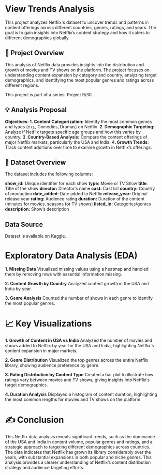 # View Trends Analysis
This project analyzes Netflix's dataset to uncover trends and patterns in content offerings across different countries, genres, ratings, and years. The goal is to gain insights into Netflix’s content strategy and how it caters to different demographics globally.

## 📝 Project Overview
This analysis of Netflix data provides insights into the distribution and growth of movies and TV shows on the platform. The project focuses on understanding content expansion by category and country, analyzing target demographics, and identifying the most popular genres and ratings across different regions.

This project is part of a series: Project 9/30.

## 💡 Analysis Proposal
**Objectives:**
**1. Content Categorization:** Identify the most common genres and types (e.g., Comedies, Dramas) on Netflix.
**2. Demographic Targeting:** Analyze if Netflix targets specific age groups and how this varies by country.
**3. Country-Based Analysis:** Compare the content offerings of major Netflix markets, particularly the USA and India.
**4. Growth Trends:** Track content additions over time to examine growth in Netflix’s offerings.
## 📄 Dataset Overview
The dataset includes the following columns:

**show_id:** Unique identifier for each show
**type:** Movie or TV Show
**title:** Title of the show
**director:** Director's name
**cast:** Cast list
**country:** Country of production
**date_added:** Date added to Netflix
**release_year:** Original release year
**rating:** Audience rating
**duration:** Duration of the content (minutes for movies, seasons for TV shows)
**listed_in:** Categories/genres
**description:** Show’s description
## Data Source
Dataset is available on Kaggle.

# Exploratory Data Analysis (EDA)
**1. Missing Data**
Visualized missing values using a heatmap and handled them by removing rows with essential information missing.

**2. Content Growth by Country**
Analyzed content growth in the USA and India by year.

**3. Genre Analysis**
Counted the number of shows in each genre to identify the most popular genres.

# 📈 Key Visualizations
**1. Growth of Content in USA vs India**
Analyzed the number of movies and shows added to Netflix by year for the USA and India, highlighting Netflix's content expansion in major markets.

**2. Genre Distribution**
Visualized the top genres across the entire Netflix library, showing audience preference by genre.

**3. Rating Distribution by Content Type**
Created a bar plot to illustrate how ratings vary between movies and TV shows, giving insights into Netflix's target demographics.

**4. Duration Analysis**
Displayed a histogram of content duration, highlighting the most common lengths for movies and TV shows on the platform.

# ✍️ Conclusion
This Netflix data analysis reveals significant trends, such as the dominance of the USA and India in content volume, popular genres and ratings, and a strategic approach to targeting different demographics across countries. The data indicates that Netflix has grown its library considerably over the years, with substantial expansions in both popular and niche genres. This analysis provides a clearer understanding of Netflix’s content distribution strategy and audience targeting efforts.
